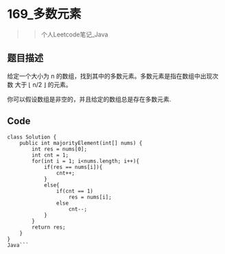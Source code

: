 # 169_多数元素
>> 个人Leetcode笔记_Java
## 题目描述
给定一个大小为 n 的数组，找到其中的多数元素。多数元素是指在数组中出现次数 大于 ⌊ n/2 ⌋ 的元素。

你可以假设数组是非空的，并且给定的数组总是存在多数元素.

## Code
```
class Solution {
    public int majorityElement(int[] nums) {
        int res = nums[0];
        int cnt = 1;
        for(int i = 1; i<nums.length; i++){
            if(res == nums[i]){
                cnt++;
            }
            else{
                if(cnt == 1)
                    res = nums[i];
                else
                    cnt--;
            }
        }
        return res;
    }
}
Java```
